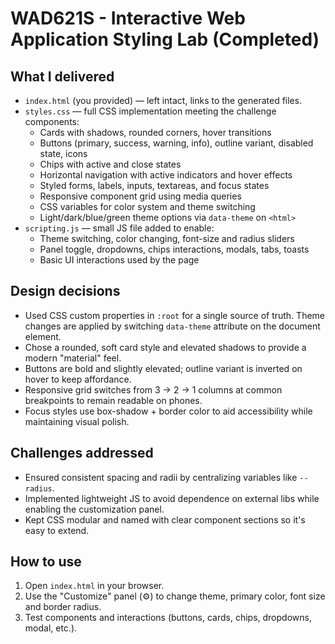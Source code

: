 
# WAD621S - Interactive Web Application Styling Lab (Completed)

## What I delivered
- `index.html` (you provided) — left intact, links to the generated files.
- `styles.css` — full CSS implementation meeting the challenge components:
  - Cards with shadows, rounded corners, hover transitions
  - Buttons (primary, success, warning, info), outline variant, disabled state, icons
  - Chips with active and close states
  - Horizontal navigation with active indicators and hover effects
  - Styled forms, labels, inputs, textareas, and focus states
  - Responsive component grid using media queries
  - CSS variables for color system and theme switching
  - Light/dark/blue/green theme options via `data-theme` on `<html>`
- `scripting.js` — small JS file added to enable:
  - Theme switching, color changing, font-size and radius sliders
  - Panel toggle, dropdowns, chips interactions, modals, tabs, toasts
  - Basic UI interactions used by the page

## Design decisions
- Used CSS custom properties in `:root` for a single source of truth. Theme changes are applied by switching `data-theme` attribute on the document element.
- Chose a rounded, soft card style and elevated shadows to provide a modern "material" feel.
- Buttons are bold and slightly elevated; outline variant is inverted on hover to keep affordance.
- Responsive grid switches from 3 → 2 → 1 columns at common breakpoints to remain readable on phones.
- Focus styles use box-shadow + border color to aid accessibility while maintaining visual polish.

## Challenges addressed
- Ensured consistent spacing and radii by centralizing variables like `--radius`.
- Implemented lightweight JS to avoid dependence on external libs while enabling the customization panel.
- Kept CSS modular and named with clear component sections so it's easy to extend.

## How to use
1. Open `index.html` in your browser.
2. Use the "Customize" panel (⚙️) to change theme, primary color, font size and border radius.
3. Test components and interactions (buttons, cards, chips, dropdowns, modal, etc.).


